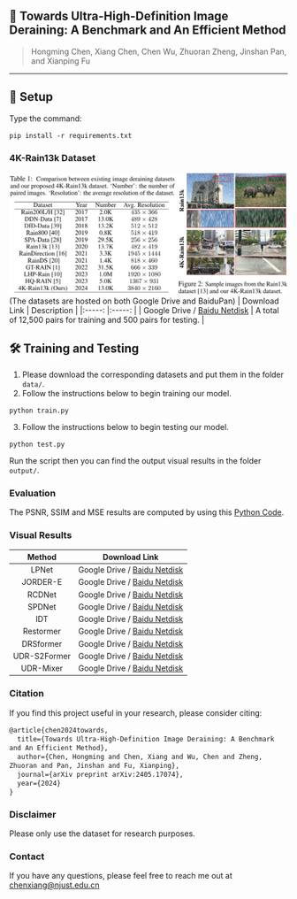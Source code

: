 ## 📖 Towards Ultra-High-Definition Image Deraining: A Benchmark and An Efficient Method
> Hongming Chen, Xiang Chen, Chen Wu, Zhuoran Zheng, Jinshan Pan, and Xianping Fu <br>

---
## 🔑 Setup
Type the command:
```
pip install -r requirements.txt
```

### 4K-Rain13k Dataset
![Example](figures/overview.png)
(The datasets are hosted on both Google Drive and BaiduPan)
| Download Link | Description | 
|:-----: |:-----: |
| Google Drive / [Baidu Netdisk](https://pan.baidu.com/s/1Kao-OjWNlgg2Jl0Jtl7e5Q?pwd=spfi) | A total of 12,500 pairs for training and 500 pairs for testing. |


## 🛠️ Training and Testing
1. Please download the corresponding datasets and put them in the folder `data/`.
2. Follow the instructions below to begin training our model.
```
python train.py
```
3. Follow the instructions below to begin testing our model.
```
python test.py
```
Run the script then you can find the output visual results in the folder `output/`.


### Evaluation
The PSNR, SSIM and MSE results are computed by using this [Python Code](https://github.com/cschenxiang/UDR-Mixer/tree/main/metrics).


### Visual Results
| Method | Download Link | 
|:-----: |:-----: |
| LPNet | Google Drive / [Baidu Netdisk](https://pan.baidu.com/s/1duS3geN2mEbWA3e2lYRJ_Q?pwd=br8d) |
| JORDER-E | Google Drive / [Baidu Netdisk](https://pan.baidu.com/s/1tMWkW8pGomOZvWV-ozDeBg?pwd=zghk) |
| RCDNet | Google Drive / [Baidu Netdisk](https://pan.baidu.com/s/1JPM9IjUonVJegQLET9-vxw?pwd=95s1) |
| SPDNet | Google Drive / [Baidu Netdisk](https://pan.baidu.com/s/1k0Vr_qX42JL_YxlMIVfurQ?pwd=r036) |
| IDT | Google Drive / [Baidu Netdisk](https://pan.baidu.com/s/1I7hBWfuozbt1m0LYRKi2qQ?pwd=bs9k) |
| Restormer | Google Drive / [Baidu Netdisk](https://pan.baidu.com/s/1MnagUIktnWzEOA20gyLslA?pwd=u77v) |
| DRSformer | Google Drive / [Baidu Netdisk](https://pan.baidu.com/s/1wCugfQmsGdojtUiZ5SABcQ?pwd=qumu) |
| UDR-S2Former | Google Drive / [Baidu Netdisk](https://pan.baidu.com/s/1OVbUMHgmEHAMt_0fo9JGZg?pwd=i4w5) |
| UDR-Mixer | Google Drive / [Baidu Netdisk](https://pan.baidu.com/s/1mo9tKs4FyDIaFyo9IGXThA?pwd=ghqi) |


### Citation
If you find this project useful in your research, please consider citing:
```
@article{chen2024towards,
  title={Towards Ultra-High-Definition Image Deraining: A Benchmark and An Efficient Method},
  author={Chen, Hongming and Chen, Xiang and Wu, Chen and Zheng, Zhuoran and Pan, Jinshan and Fu, Xianping},
  journal={arXiv preprint arXiv:2405.17074},
  year={2024}
}
```

### Disclaimer
Please only use the dataset for research purposes.

### Contact
If you have any questions, please feel free to reach me out at chenxiang@njust.edu.cn
